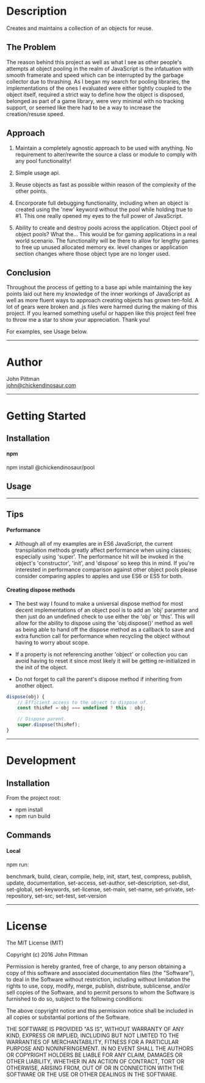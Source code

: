 # Description  

Creates and maintains a collection of an objects for reuse.

## The Problem

The reason behind this project as well as what I see as other people's attempts at object pooling in the realm of JavaScript is the infatuation with smooth framerate and speed which can be interrupted by the garbage collector due to thrashing. As I began my search for pooling libraries, the implementations of the ones I evaluated were either tightly coupled to the object itself, required a strict way to define how the object is disposed, belonged as part of a game library, were very minimal with no tracking support, or seemed like there had to be a way to increase the creation/resuse speed.

## Approach

1) Maintain a completely agnostic approach to be used with anything. No requirement to alter/rewrite the source a class or module to comply with any pool functionality!

2) Simple usage api.

3) Reuse objects as fast as possible within reason of the complexity of the other points.

4) Encorporate full debugging functionality, including when an object is created using the 'new' keyword without the pool while holding true to #1. This one really opened my eyes to the full power of JavaScript.

5) Ability to create and destroy pools across the application. Object pool of object pools? What the... This would be for gaming applications in a real world scenario. The functionality will be there to allow for lengthy games to free up unused allocated memory ex. level changes or application section changes where those object type are no longer used.

## Conclusion

Throughout the process of getting to a base api while maintaining the key points laid out here my knowledge of the inner workings of JavaScript as well as more fluent ways to approach creating objects has grown ten-fold. A lot of gears were broken and .js files were harmed during the making of this project. If you learned something useful or happen like this project feel free to throw me a star to show your appreciation. Thank you!

For examples, see Usage below.

---  

# Author  

John Pittman  
john@chickendinosaur.com  

---

# Getting Started  

## Installation

#### npm  

npm install @chickendinosaur/pool  

## Usage
---  

## Tips

#### Performance

- Although all of my examples are in ES6 JavaScript, the current transpilation methods greatly affect performance when using classes; especially using 'super'. The performance hit will be invoked in the object's 'constructor', 'init', and 'dispose' so keep this in mind. If you're interested in performance comparison against other object pools please consider comparing apples to apples and use ES6 or ES5 for both.

#### Creating dispose methods

 - The best way I found to make a universal dispose method for most decent implementations of an object pool is to add an 'obj' paramter and then just do an undefined check to use either the 'obj' or 'this'. This will allow for the ability to dispose using the 'obj.dispose()' method as well as being able to hand off the dispose method as a callback to save and extra function call for performance when recycling the object without having to worry about scope.

- If a property is not referencing another 'object' or collection you can avoid having to reset it since most likely it will be getting re-initialized in the init of the object.

- Do not forget to call the parent's dispose method if inheriting from another object. 

```javascript 
dispose(obj) {
    // Efficient access to the object to dispose of.
    const thisRef = obj === undefined ? this : obj;

    // Dispose parent.
    super.dispose(thisRef);
}
```

---

# Development  

## Installation  

From the project root:

* npm install
* npm run build

## Commands  

#### Local

npm run:

benchmark, build, clean, compile, help, init, start, test, compress, publish, update, documentation, set-access, set-author, set-description, set-dist, set-global, set-keywords, set-license, set-main, set-name, set-private, set-repository, set-src, set-test, set-version

---  

# License  

The MIT License (MIT)

Copyright (c) 2016 John Pittman

Permission is hereby granted, free of charge, to any person obtaining a copy
of this software and associated documentation files (the "Software"), to deal
in the Software without restriction, including without limitation the rights
to use, copy, modify, merge, publish, distribute, sublicense, and/or sell
copies of the Software, and to permit persons to whom the Software is
furnished to do so, subject to the following conditions:

The above copyright notice and this permission notice shall be included in all
copies or substantial portions of the Software.

THE SOFTWARE IS PROVIDED "AS IS", WITHOUT WARRANTY OF ANY KIND, EXPRESS OR
IMPLIED, INCLUDING BUT NOT LIMITED TO THE WARRANTIES OF MERCHANTABILITY,
FITNESS FOR A PARTICULAR PURPOSE AND NONINFRINGEMENT. IN NO EVENT SHALL THE
AUTHORS OR COPYRIGHT HOLDERS BE LIABLE FOR ANY CLAIM, DAMAGES OR OTHER
LIABILITY, WHETHER IN AN ACTION OF CONTRACT, TORT OR OTHERWISE, ARISING FROM,
OUT OF OR IN CONNECTION WITH THE SOFTWARE OR THE USE OR OTHER DEALINGS IN THE
SOFTWARE.
